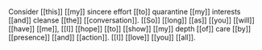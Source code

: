 Consider [[this]] [[my]] sincere effort [[to]] quarantine [[my]] interests [[and]] cleanse [[the]] [[conversation]]. [[So]] [[long]] [[as]] [[you]] [[will]] [[have]] [[me]], [[I]] [[hope]] [[to]] [[show]] [[my]] depth [[of]] care [[by]] [[presence]] [[and]] [[action]]. [[I]] [[love]] [[you]] [[all]].